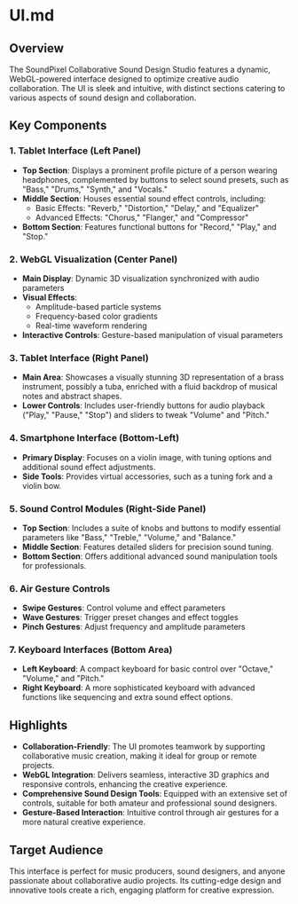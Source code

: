 # UI.md

## Overview
The SoundPixel Collaborative Sound Design Studio features a dynamic, WebGL-powered interface designed to optimize creative audio collaboration. The UI is sleek and intuitive, with distinct sections catering to various aspects of sound design and collaboration.

## Key Components

### 1. **Tablet Interface (Left Panel)**
   - **Top Section**: Displays a prominent profile picture of a person wearing headphones, complemented by buttons to select sound presets, such as "Bass," "Drums," "Synth," and "Vocals."
   - **Middle Section**: Houses essential sound effect controls, including:
     - Basic Effects: "Reverb," "Distortion," "Delay," and "Equalizer"
     - Advanced Effects: "Chorus," "Flanger," and "Compressor"
   - **Bottom Section**: Features functional buttons for "Record," "Play," and "Stop."

### 2. **WebGL Visualization (Center Panel)**
   - **Main Display**: Dynamic 3D visualization synchronized with audio parameters
   - **Visual Effects**: 
     - Amplitude-based particle systems
     - Frequency-based color gradients
     - Real-time waveform rendering
   - **Interactive Controls**: Gesture-based manipulation of visual parameters

### 3. **Tablet Interface (Right Panel)**
   - **Main Area**: Showcases a visually stunning 3D representation of a brass instrument, possibly a tuba, enriched with a fluid backdrop of musical notes and abstract shapes.
   - **Lower Controls**: Includes user-friendly buttons for audio playback ("Play," "Pause," "Stop") and sliders to tweak "Volume" and "Pitch."

### 4. **Smartphone Interface (Bottom-Left)**
   - **Primary Display**: Focuses on a violin image, with tuning options and additional sound effect adjustments.
   - **Side Tools**: Provides virtual accessories, such as a tuning fork and a violin bow.

### 5. **Sound Control Modules (Right-Side Panel)**
   - **Top Section**: Includes a suite of knobs and buttons to modify essential parameters like "Bass," "Treble," "Volume," and "Balance."
   - **Middle Section**: Features detailed sliders for precision sound tuning.
   - **Bottom Section**: Offers additional advanced sound manipulation tools for professionals.

### 6. **Air Gesture Controls**
   - **Swipe Gestures**: Control volume and effect parameters
   - **Wave Gestures**: Trigger preset changes and effect toggles
   - **Pinch Gestures**: Adjust frequency and amplitude parameters

### 7. **Keyboard Interfaces (Bottom Area)**
   - **Left Keyboard**: A compact keyboard for basic control over "Octave," "Volume," and "Pitch."
   - **Right Keyboard**: A more sophisticated keyboard with advanced functions like sequencing and extra sound effect options.

## Highlights
- **Collaboration-Friendly**: The UI promotes teamwork by supporting collaborative music creation, making it ideal for group or remote projects.
- **WebGL Integration**: Delivers seamless, interactive 3D graphics and responsive controls, enhancing the creative experience.
- **Comprehensive Sound Design Tools**: Equipped with an extensive set of controls, suitable for both amateur and professional sound designers.
- **Gesture-Based Interaction**: Intuitive control through air gestures for a more natural creative experience.

## Target Audience
This interface is perfect for music producers, sound designers, and anyone passionate about collaborative audio projects. Its cutting-edge design and innovative tools create a rich, engaging platform for creative expression.
